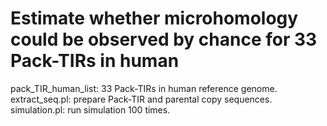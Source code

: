Estimate whether microhomology could be observed by chance for 33 Pack-TIRs in human
===
pack_TIR_human_list: 33 Pack-TIRs in human reference genome.  
extract_seq.pl: prepare Pack-TIR and parental copy sequences.  
simulation.pl: run simulation 100 times.   
